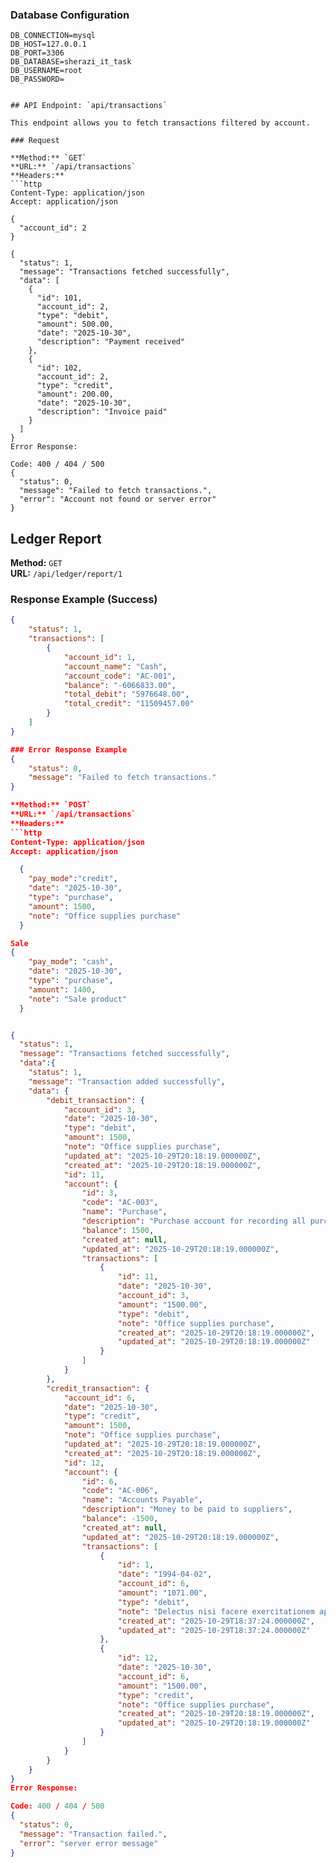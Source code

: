 ### Database Configuration

```env
DB_CONNECTION=mysql
DB_HOST=127.0.0.1
DB_PORT=3306
DB_DATABASE=sherazi_it_task
DB_USERNAME=root
DB_PASSWORD=


## API Endpoint: `api/transactions`

This endpoint allows you to fetch transactions filtered by account.

### Request

**Method:** `GET`  
**URL:** `/api/transactions`  
**Headers:**
```http
Content-Type: application/json
Accept: application/json

{
  "account_id": 2
}

{
  "status": 1,
  "message": "Transactions fetched successfully",
  "data": [
    {
      "id": 101,
      "account_id": 2,
      "type": "debit",
      "amount": 500.00,
      "date": "2025-10-30",
      "description": "Payment received"
    },
    {
      "id": 102,
      "account_id": 2,
      "type": "credit",
      "amount": 200.00,
      "date": "2025-10-30",
      "description": "Invoice paid"
    }
  ]
}
Error Response:

Code: 400 / 404 / 500
{
  "status": 0,
  "message": "Failed to fetch transactions.",
  "error": "Account not found or server error"
}
```
## Ledger Report
**Method:** `GET`  
**URL:** `/api/ledger/report/1`  

### **Response Example (Success)**
```json
{
    "status": 1,
    "transactions": [
        {
            "account_id": 1,
            "account_name": "Cash",
            "account_code": "AC-001",
            "balance": "-6066833.00",
            "total_debit": "5976648.00",
            "total_credit": "11509457.00"
        }
    ]
}

### Error Response Example
{
    "status": 0,
    "message": "Failed to fetch transactions."
}

**Method:** `POST`  
**URL:** `/api/transactions`  
**Headers:**
```http
Content-Type: application/json
Accept: application/json

  {
    "pay_mode":"credit",
    "date": "2025-10-30",
    "type": "purchase",
    "amount": 1500,
    "note": "Office supplies purchase"
  }

Sale
{
    "pay_mode": "cash",
    "date": "2025-10-30",
    "type": "purchase",
    "amount": 1400,
    "note": "Sale product"
  }


{
  "status": 1,
  "message": "Transactions fetched successfully",
  "data":{
    "status": 1,
    "message": "Transaction added successfully",
    "data": {
        "debit_transaction": {
            "account_id": 3,
            "date": "2025-10-30",
            "type": "debit",
            "amount": 1500,
            "note": "Office supplies purchase",
            "updated_at": "2025-10-29T20:18:19.000000Z",
            "created_at": "2025-10-29T20:18:19.000000Z",
            "id": 11,
            "account": {
                "id": 3,
                "code": "AC-003",
                "name": "Purchase",
                "description": "Purchase account for recording all purchases",
                "balance": 1500,
                "created_at": null,
                "updated_at": "2025-10-29T20:18:19.000000Z",
                "transactions": [
                    {
                        "id": 11,
                        "date": "2025-10-30",
                        "account_id": 3,
                        "amount": "1500.00",
                        "type": "debit",
                        "note": "Office supplies purchase",
                        "created_at": "2025-10-29T20:18:19.000000Z",
                        "updated_at": "2025-10-29T20:18:19.000000Z"
                    }
                ]
            }
        },
        "credit_transaction": {
            "account_id": 6,
            "date": "2025-10-30",
            "type": "credit",
            "amount": 1500,
            "note": "Office supplies purchase",
            "updated_at": "2025-10-29T20:18:19.000000Z",
            "created_at": "2025-10-29T20:18:19.000000Z",
            "id": 12,
            "account": {
                "id": 6,
                "code": "AC-006",
                "name": "Accounts Payable",
                "description": "Money to be paid to suppliers",
                "balance": -1500,
                "created_at": null,
                "updated_at": "2025-10-29T20:18:19.000000Z",
                "transactions": [
                    {
                        "id": 1,
                        "date": "1994-04-02",
                        "account_id": 6,
                        "amount": "1071.00",
                        "type": "debit",
                        "note": "Delectus nisi facere exercitationem aperiam sed nulla.",
                        "created_at": "2025-10-29T18:37:24.000000Z",
                        "updated_at": "2025-10-29T18:37:24.000000Z"
                    },
                    {
                        "id": 12,
                        "date": "2025-10-30",
                        "account_id": 6,
                        "amount": "1500.00",
                        "type": "credit",
                        "note": "Office supplies purchase",
                        "created_at": "2025-10-29T20:18:19.000000Z",
                        "updated_at": "2025-10-29T20:18:19.000000Z"
                    }
                ]
            }
        }
    }
}
Error Response:

Code: 400 / 404 / 500
{
  "status": 0,
  "message": "Transaction failed.",
  "error": "server error message"
}
```
